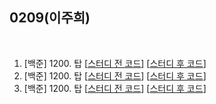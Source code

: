 ## 0209(이주희)
</br>

1. [백준] 1200. 탑 [[스터디 전 코드]()] [[스터디 후 코드]()]
2. [백준] 1200. 탑 [[스터디 전 코드]()] [[스터디 후 코드]()]
3. [백준] 1200. 탑 [[스터디 전 코드]()] [[스터디 후 코드]()]
